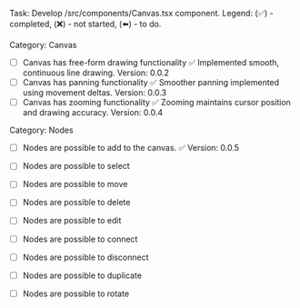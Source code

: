 Task: Develop /src/components/Canvas.tsx component.
Legend:  (✅) - completed, (❌) - not started, (⬅️) - to do.


Category: Canvas
- [ ] Canvas has free-form drawing functionality ✅ Implemented smooth, continuous line drawing. Version: 0.0.2
- [ ] Canvas has panning functionality ✅ Smoother panning implemented using movement deltas.  Version: 0.0.3
- [ ] Canvas has zooming functionality ✅ Zooming maintains cursor position and drawing accuracy.  Version: 0.0.4

Category: Nodes
- [ ] Nodes are possible to add to the canvas. ✅ Version: 0.0.5
- [ ] Nodes are possible to select 
- [ ] Nodes are possible to move 
- [ ] Nodes are possible to delete
- [ ] Nodes are possible to edit 
- [ ] Nodes are possible to connect
- [ ] Nodes are possible to disconnect 
- [ ] Nodes are possible to duplicate
- [ ] Nodes are possible to rotate 


